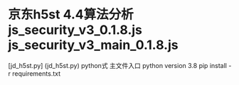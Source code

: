 <h1>京东h5st 4.4算法分析 js_security_v3_0.1.8.js js_security_v3_main_0.1.8.js</h1>
[jd_h5st.py]
(jd_h5st.py)  python式 主文件入口 
python version 3.8
pip install -r requirements.txt